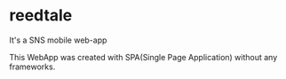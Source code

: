 # reedtale
It's a SNS mobile web-app

This WebApp was created with SPA(Single Page Application)
without any frameworks.

